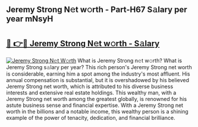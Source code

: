 ## Jeremy Strong N𝚎t w𝚘rth - Part-H67 S𝚊lary per year mNsyH

# <h2><a href="http://gc2854.nevu.top/?p=Jeremy+Strong">🔗 👉🔴 Jeremy Strong N𝚎t w𝚘rth - S𝚊lary</a></h2>

[![Jeremy Strong N𝚎t W𝚘rth](https://i.imgur.com/Oavwk0R.jpeg)](http://gc2854.nevu.top/?p=Jeremy+Strong)
What is Jeremy Strong n𝚎t w𝚘rth? What is Jeremy Strong s𝚊lary per year?
This rich person's Jeremy Strong net worth is considerable, earning him a spot among the industry's most affluent. His annual compensation is substantial, but it is overshadowed by his believed Jeremy Strong net worth, which is attributed to his diverse business interests and extensive real estate holdings. This wealthy man, with a Jeremy Strong net worth among the greatest globally, is renowned for his astute business sense and financial expertise. With a Jeremy Strong net worth in the billions and a notable income, this wealthy person is a shining example of the power of tenacity, dedication, and financial brilliance.
